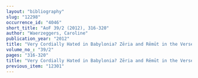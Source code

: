 ```yaml
---
layout: "bibliography"
slug: "12298"
occurrence_id: "4046"
short_title: "AoF 39/2 (2012), 316-320"
author: "Waerzeggers, Caroline"
publication_year: "2012"
title: "Very Cordially Hated in Babylonia? Zēria and Rēmūt in the Verse Account"
volume_no_: "39/2"
pages: "316-320"
title: "Very Cordially Hated in Babylonia? Zēria and Rēmūt in the Verse Account"
previous_item: "12301"
---
```

